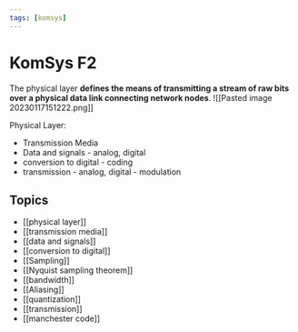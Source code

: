 ```yaml
---
tags: [komsys]
---
```

# KomSys F2 

The physical layer **defines the means of transmitting a stream of raw bits over a physical data link connecting network nodes**.
![[Pasted image 20230117151222.png]]

Physical Layer:
- Transmission Media
- Data and signals
		- analog, digital
- conversion to digital
		- coding
- transmission
		- analog, digital
		- modulation
## Topics
- [[physical layer]]
-  [[transmission media]]
- [[data and signals]]
- [[conversion to digital]]
- [[Sampling]]
- [[Nyquist sampling theorem]]
- [[bandwidth]]
- [[Aliasing]]
- [[quantization]]
- [[transmission]]
- [[manchester code]]